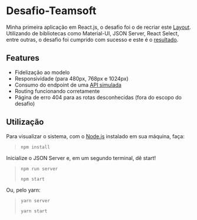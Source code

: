 # Desafio-Teamsoft

Minha primeira aplicação em React.js, o desafio foi o de recriar este [Layout](https://www.figma.com/file/1RWDOOFeh5836Y4KruOl5w/FrontEnd?node-id=0%3A1).
Utilizando de bibliotecas como Material-UI, JSON Server, React Select, entre outras, o desafio foi cumprido com sucesso e este é o [resultado](https://desafio-teamsoft.herokuapp.com").
## Features
* Fidelização ao modelo
* Responsividade (para 480px, 768px e 1024px)
* Consumo do endpoint de uma [API simulada](https://6077803e1ed0ae0017d6aea4.mockapi.io/test-frontend/products)
* Routing funcionando corretamente
* Página de erro 404 para as rotas desconhecidas (fora do escopo do desafio)


## Utilização
Para visualizar o sistema, com o [Node.js](https://nodejs.dev) instalado em sua máquina, faça:
> `npm install`
> 
Inicialize o JSON Server e, em um segundo terminal, dê start!
> `npm run server`
> 
> `npm start`

Ou, pelo yarn:
> `yarn server`
> 
> `yarn start`

